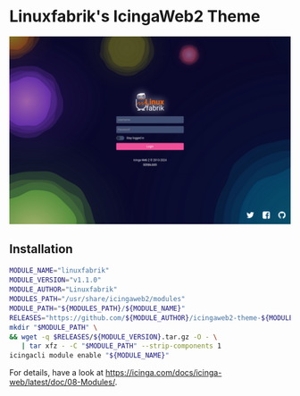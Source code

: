 # Linuxfabrik's IcingaWeb2 Theme

![Screenshot](./screenshots/login.png)

## Installation

```bash
MODULE_NAME="linuxfabrik"
MODULE_VERSION="v1.1.0"
MODULE_AUTHOR="Linuxfabrik"
MODULES_PATH="/usr/share/icingaweb2/modules"
MODULE_PATH="${MODULES_PATH}/${MODULE_NAME}"
RELEASES="https://github.com/${MODULE_AUTHOR}/icingaweb2-theme-${MODULE_NAME}/archive"
mkdir "$MODULE_PATH" \
&& wget -q $RELEASES/${MODULE_VERSION}.tar.gz -O - \
   | tar xfz - -C "$MODULE_PATH" --strip-components 1
icingacli module enable "${MODULE_NAME}"
```

For details, have a look at https://icinga.com/docs/icinga-web/latest/doc/08-Modules/.
